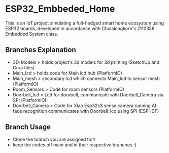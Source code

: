 # ESP32_Embbeded_Home
This is an IoT project simulating a full-fledged smart home ecosystem using ESP32 boards, developed in accordance with Chulalongkorn's 2110356 Embedded System class.

## Branches Explanation
- 3D-Models > holds project's 3d models for 3d printing (SketchUp and Cura files)
- Main_lcd > holds code for Main lcd hub (PlatformIO)
- Main_mesh > secondary lcd which connects Main_lcd to sensor mesh (PlatformIO)
- Room_Sensors > Code for room sensors (PlatformIO)
- Doorbell_lcd > Lcd for doorbell, communicate with Doorbell_Camera via SPI (PlatformIO)
- Doorbell_Camera > Code for Xiao Esp32s3 sense camera running AI face recognition communicates with Doorbell_lcd using SPI (ESP-IDF)

## Branch Usage
- Clone the branch you are assigned to!!!
- keep the codes off main and in their respective branches :)
